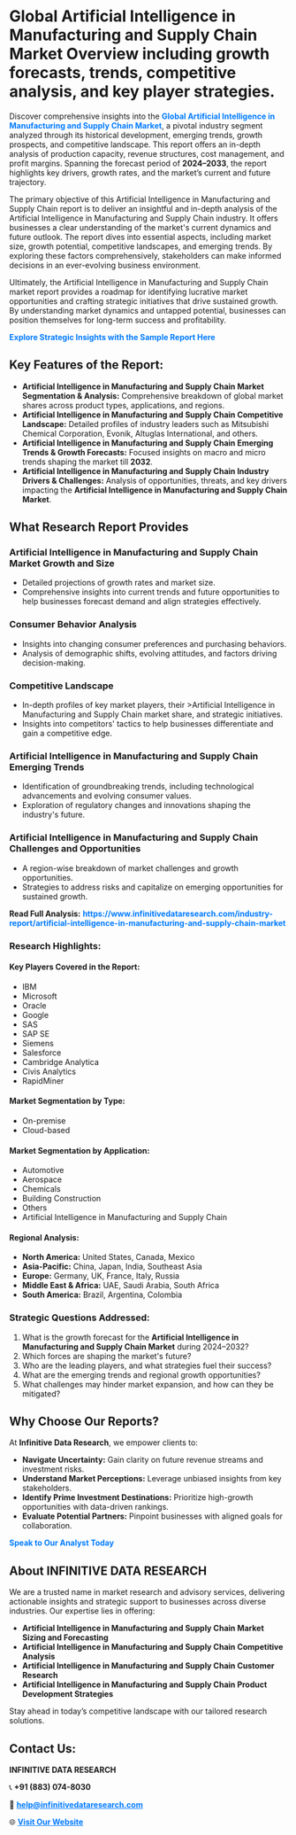 <h1>Global Artificial Intelligence in Manufacturing and Supply Chain Market Overview including growth forecasts, trends, competitive analysis, and key player strategies.</h1>
<p>
Discover comprehensive insights into the 
<a href="https://www.infinitivedataresearch.com/industry-report/artificial-intelligence-in-manufacturing-and-supply-chain-market" rel="dofollow" style="color: #007BFF; text-decoration: none;"><strong>Global Artificial Intelligence in Manufacturing and Supply Chain Market</strong></a>, a pivotal industry segment analyzed through its historical development, emerging trends, growth prospects, and competitive landscape. This report offers an in-depth analysis of production capacity, revenue structures, cost management, and profit margins. Spanning the forecast period of <strong>2024–2033</strong>, the report highlights key drivers, growth rates, and the market’s current and future trajectory.
</p>
<p>
The primary objective of this Artificial Intelligence in Manufacturing and Supply Chain report is to deliver an insightful and in-depth analysis of the Artificial Intelligence in Manufacturing and Supply Chain industry. It offers businesses a clear understanding of the market's current dynamics and future outlook. The report dives into essential aspects, including market size, growth potential, competitive landscapes, and emerging trends. By exploring these factors comprehensively, stakeholders can make informed decisions in an ever-evolving business environment.
</p>
<p>
Ultimately, the Artificial Intelligence in Manufacturing and Supply Chain market report provides a roadmap for identifying lucrative market opportunities and crafting strategic initiatives that drive sustained growth. By understanding market dynamics and untapped potential, businesses can position themselves for long-term success and profitability.
</p>
<p>
<a href="https://www.infinitivedataresearch.com/request-sample/reportId=111455" style="color: #007BFF; text-decoration: none;"><strong>Explore Strategic Insights with the Sample Report Here</strong></a>
</p>

<h2>Key Features of the Report:</h2>
<ul>
<li><strong>Artificial Intelligence in Manufacturing and Supply Chain Market Segmentation & Analysis:</strong> Comprehensive breakdown of global market shares across product types, applications, and regions.</li>
<li><strong>Artificial Intelligence in Manufacturing and Supply Chain Competitive Landscape:</strong> Detailed profiles of industry leaders such as Mitsubishi Chemical Corporation, Evonik, Altuglas International, and others.</li>
<li><strong>Artificial Intelligence in Manufacturing and Supply Chain Emerging Trends & Growth Forecasts:</strong> Focused insights on macro and micro trends shaping the market till <strong>2032</strong>.</li>
<li><strong>Artificial Intelligence in Manufacturing and Supply Chain Industry Drivers & Challenges:</strong> Analysis of opportunities, threats, and key drivers impacting the <strong>Artificial Intelligence in Manufacturing and Supply Chain Market</strong>.</li>
</ul>

<h2>What Research Report Provides</h2>
<h3>Artificial Intelligence in Manufacturing and Supply Chain Market Growth and Size</h3>
<ul>
<li>Detailed projections of growth rates and market size.</li>
<li>Comprehensive insights into current trends and future opportunities to help businesses forecast demand and align strategies effectively.</li>
</ul>

<h3>Consumer Behavior Analysis</h3>
<ul>
<li>Insights into changing consumer preferences and purchasing behaviors.</li>
<li>Analysis of demographic shifts, evolving attitudes, and factors driving decision-making.</li>
</ul>

<h3>Competitive Landscape</h3>
<ul>
<li>In-depth profiles of key market players, their >Artificial Intelligence in Manufacturing and Supply Chain market share, and strategic initiatives.</li>
<li>Insights into competitors' tactics to help businesses differentiate and gain a competitive edge.</li>
</ul>

<h3>Artificial Intelligence in Manufacturing and Supply Chain Emerging Trends</h3>
<ul>
<li>Identification of groundbreaking trends, including technological advancements and evolving consumer values.</li>
<li>Exploration of regulatory changes and innovations shaping the industry's future.</li>
</ul>

<h3>Artificial Intelligence in Manufacturing and Supply Chain Challenges and Opportunities</h3>
<ul>
<li>A region-wise breakdown of market challenges and growth opportunities.</li>
<li>Strategies to address risks and capitalize on emerging opportunities for sustained growth.</li>
</ul>
<p><strong>Read Full Analysis:</strong> <a href="https://www.infinitivedataresearch.com/industry-report/artificial-intelligence-in-manufacturing-and-supply-chain-market" rel="dofollow" style="color: #007BFF; text-decoration: none;"><strong>https://www.infinitivedataresearch.com/industry-report/artificial-intelligence-in-manufacturing-and-supply-chain-market</strong></a></p>
<h3>Research Highlights:</h3>
<h4>Key Players Covered in the Report:</h4>
<ul><li>IBM</li><li>Microsoft</li><li>Oracle</li><li>Google</li><li>SAS</li><li>SAP SE</li><li>Siemens</li><li>Salesforce</li><li>Cambridge Analytica</li><li>Civis Analytics</li><li>RapidMiner</li></ul>
<h4>Market Segmentation by Type:</h4>
<ul><li>On-premise</li><li>Cloud-based</li></ul>
<h4>Market Segmentation by Application:</h4>
<ul><li>Automotive</li><li>Aerospace</li><li>Chemicals</li><li>Building Construction</li><li>Others</li><li>Artificial Intelligence in Manufacturing and Supply Chain</li></ul>

<h4>Regional Analysis:</h4>
<ul>
<li><strong>North America:</strong> United States, Canada, Mexico</li>
<li><strong>Asia-Pacific:</strong> China, Japan, India, Southeast Asia</li>
<li><strong>Europe:</strong> Germany, UK, France, Italy, Russia</li>
<li><strong>Middle East & Africa:</strong> UAE, Saudi Arabia, South Africa</li>
<li><strong>South America:</strong> Brazil, Argentina, Colombia</li>
</ul>

<h3>Strategic Questions Addressed:</h3>
<ol>
<li>What is the growth forecast for the <strong>Artificial Intelligence in Manufacturing and Supply Chain Market</strong> during 2024–2032?</li>
<li>Which forces are shaping the market's future?</li>
<li>Who are the leading players, and what strategies fuel their success?</li>
<li>What are the emerging trends and regional growth opportunities?</li>
<li>What challenges may hinder market expansion, and how can they be mitigated?</li>
</ol>

<h2>Why Choose Our Reports?</h2>
<p>At <strong>Infinitive Data Research</strong>, we empower clients to:</p>
<ul>
<li><strong>Navigate Uncertainty:</strong> Gain clarity on future revenue streams and investment risks.</li>
<li><strong>Understand Market Perceptions:</strong> Leverage unbiased insights from key stakeholders.</li>
<li><strong>Identify Prime Investment Destinations:</strong> Prioritize high-growth opportunities with data-driven rankings.</li>
<li><strong>Evaluate Potential Partners:</strong> Pinpoint businesses with aligned goals for collaboration.</li>
</ul>
<p><a href="https://www.infinitivedataresearch.com/industry-report/artificial-intelligence-in-manufacturing-and-supply-chain-market" rel="dofollow" style="color: #007BFF; text-decoration: none;"><strong>Speak to Our Analyst Today</strong></a></p>

<h2>About INFINITIVE DATA RESEARCH</h2>
<p>We are a trusted name in market research and advisory services, delivering actionable insights and strategic support to businesses across diverse industries. Our expertise lies in offering:</p>
<ul>
<li><strong>Artificial Intelligence in Manufacturing and Supply Chain Market Sizing and Forecasting</strong></li>
<li><strong>Artificial Intelligence in Manufacturing and Supply Chain Competitive Analysis</strong></li>
<li><strong>Artificial Intelligence in Manufacturing and Supply Chain Customer Research</strong></li>
<li><strong>Artificial Intelligence in Manufacturing and Supply Chain Product Development Strategies</strong></li>
</ul>
<p>Stay ahead in today’s competitive landscape with our tailored research solutions.</p>

<h2>Contact Us:</h2>
<p><strong>INFINITIVE DATA RESEARCH</strong></p>
<p>📞 <strong>+91 (883) 074-8030</strong></p>
<p>📧 <strong><a href="mailto:help@infinitivedataresearch.com" style="color: #007BFF;">help@infinitivedataresearch.com</a></strong></p>
<p>🌐 <strong><a href="https://www.infinitivedataresearch.com" rel="dofollow" style="color: #007BFF;">Visit Our Website</a></strong></p>